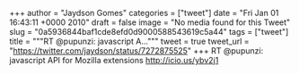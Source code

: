 
+++
author = "Jaydson Gomes"
categories = ["tweet"]
date = "Fri Jan 01 16:43:11 +0000 2010"
draft = false
image = "No media found for this Tweet"
slug = "0a5936844baf1cde8efd0d9000588543619c5a44"
tags = ["tweet"]
title = """RT @pupunzi: javascript A..."""
tweet = true
tweet_url = "https://twitter.com/jaydson/status/7272875525"
+++
RT @pupunzi: javascript API for Mozilla extensions http://icio.us/ybv2j1
